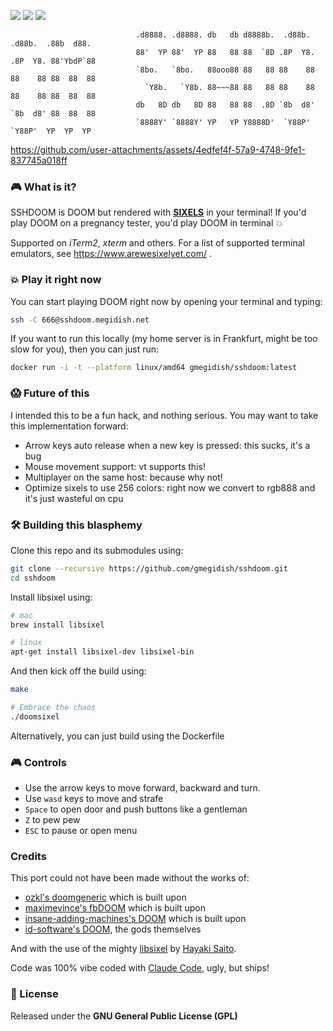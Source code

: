 ![](https://img.shields.io/badge/functionality-completely_useless-blue) ![](https://img.shields.io/badge/coverage-lol_what-red) ![](https://img.shields.io/badge/rock_paper-scissors-orange)

```    
                            .d8888. .d8888. db   db d8888b.  .d88b.   .d88b.  .88b  d88. 
                            88'  YP 88'  YP 88   88 88  `8D .8P  Y8. .8P  Y8. 88'YbdP`88 
                            `8bo.   `8bo.   88ooo88 88   88 88    88 88    88 88  88  88 
                              `Y8b.   `Y8b. 88~~~88 88   88 88    88 88    88 88  88  88 
                            db   8D db   8D 88   88 88  .8D `8b  d8' `8b  d8' 88  88  88 
                            `8888Y' `8888Y' YP   YP Y8888D'  `Y88P'   `Y88P'  YP  YP  YP 
```

https://github.com/user-attachments/assets/4edfef4f-57a9-4748-9fe1-837745a018ff

### 🎮 What is it?

SSHDOOM is DOOM but rendered with [**SIXELS**](https://en.wikipedia.org/wiki/Sixel) in your terminal! If you'd play DOOM on a pregnancy tester, you'd play DOOM in terminal 💥

Supported on *iTerm2*, *xterm* and others. For a list of supported terminal emulators, see https://www.arewesixelyet.com/ .

### 💥 Play it right now

You can start playing DOOM right now by opening your terminal and typing:
```bash
ssh -C 666@sshdoom.megidish.net
```

If you want to run this locally (my home server is in Frankfurt, might be too slow for you), then you can just run:
```bash
docker run -i -t --platform linux/amd64 gmegidish/sshdoom:latest
```

### 😱 Future of this

I intended this to be a fun hack, and nothing serious. You may want to take this implementation forward:

- Arrow keys auto release when a new key is pressed: this sucks, it's a bug
- Mouse movement support: vt supports this!
- Multiplayer on the same host: because why not!
- Optimize sixels to use 256 colors: right now we convert to rgb888 and it's just wasteful on cpu

### 🛠️ Building this blasphemy

Clone this repo and its submodules using:
```bash
git clone --recursive https://github.com/gmegidish/sshdoom.git 
cd sshdoom
```

Install libsixel using:
```bash
# mac
brew install libsixel

# linux
apt-get install libsixel-dev libsixel-bin
```

And then kick off the build using:

```bash
make

# Embrace the chaos
./doomsixel
```

Alternatively, you can just build using the Dockerfile

### 🎮 Controls 

- Use the arrow keys to move forward, backward and turn.
- Use `wasd` keys to move and strafe
- `Space` to open door and push buttons like a gentleman
- `Z` to pew pew
- `ESC` to pause or open menu

### Credits

This port could not have been made without the works of:
- [ozkl's doomgeneric](https://github.com/ozkl/doomgeneric) which is built upon
- [maximevince's fbDOOM](https://github.com/maximevince/fbDOOM) which is built upon
- [insane-adding-machines's DOOM](https://github.com/insane-adding-machines/DOOM) which is built upon
- [id-software's DOOM](https://github.com/id-Software/DOOM), the gods themselves

And with the use of the mighty [libsixel](https://github.com/saitoha/libsixel) by [Hayaki Saito](https://github.com/saitoha).

Code was 100% vibe coded with [Claude Code](https://www.anthropic.com/claude-code), ugly, but ships!

### 📜 License

Released under the **GNU General Public License (GPL)**

